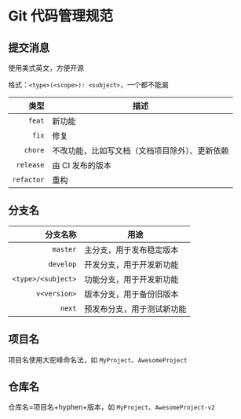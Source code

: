 # Git 代码管理规范

## 提交消息

使用美式英文，方便开源

格式：`<type>(<scope>): <subject>`，一个都不能漏

|       类型 | 描述                                           |
| ---------: | ---------------------------------------------- |
|     `feat` | 新功能                                         |
|      `fix` | 修复                                           |
|    `chore` | 不改功能，比如写文档（文档项目除外）、更新依赖 |
|  `release` | 由 CI 发布的版本                               |
| `refactor` | 重构                                           |

## 分支名

|           分支名称 | 用途                       |
| -----------------: | -------------------------- |
|           `master` | 主分支，用于发布稳定版本   |
|          `develop` | 开发分支，用于开发新功能   |
| `<type>/<subject>` | 功能分支，用于开发新功能   |
|       `v<version>` | 版本分支，用于备份旧版本   |
|             `next` | 预发布分支，用于测试新功能 |

## 项目名

项目名使用大驼峰命名法，如 `MyProject`、`AwesomeProject`

## 仓库名

仓库名=项目名+hyphen+版本，如 `MyProject`、`AwesomeProject-v2`
